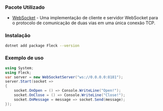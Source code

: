 ﻿### Pacote Utilizado 

- [WebSocket](https://github.com/statianzo/Fleck) - Uma implementação de cliente e servidor WebSocket para o protocolo de comunicação de duas vias em uma única conexão TCP.

### Instalação

```bash
dotnet add package Fleck --version
```

### Exemplo de uso

```csharp
using System;
using Fleck;
var server = new WebSocketServer("ws://0.0.0.0:8181");
server.Start(socket =>
{
    socket.OnOpen = () => Console.WriteLine("Open!");
    socket.OnClose = () => Console.WriteLine("Close!");
    socket.OnMessage = message => socket.Send(message);
});
```

